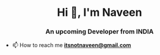 <h1 align="center">Hi 👋, I'm Naveen</h1>
<h3 align="center">An upcoming Developer from INDIA</h3>

- 📫 How to reach me **itsnotnaveen@gmail.com**

